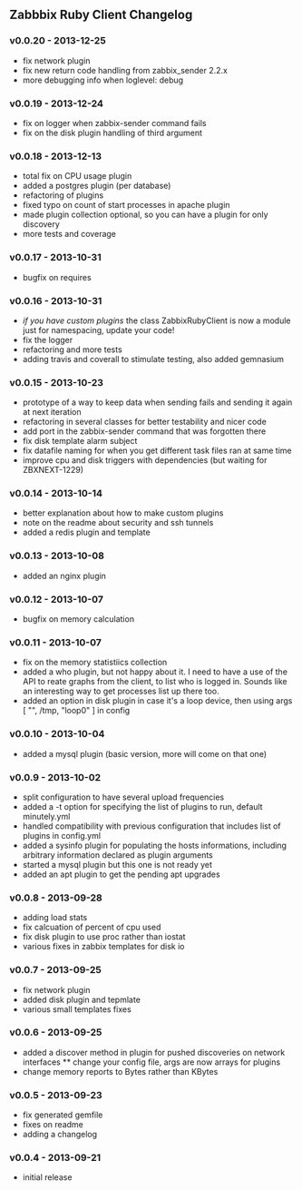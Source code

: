 Zabbbix Ruby Client Changelog
-----------------------------

### v0.0.20 - 2013-12-25

* fix network plugin
* fix new return code handling from zabbix_sender 2.2.x
* more debugging info when loglevel: debug

### v0.0.19 - 2013-12-24

* fix on logger when zabbix-sender command fails
* fix on the disk plugin handling of third argument

### v0.0.18 - 2013-12-13

* total fix on CPU usage plugin
* added a postgres plugin (per database)
* refactoring of plugins
* fixed typo on count of start processes in apache plugin
* made plugin collection optional, so you can have a plugin for only discovery
* more tests and coverage

### v0.0.17 - 2013-10-31

* bugfix on requires

### v0.0.16 - 2013-10-31

* _if you have custom plugins_ the class ZabbixRubyClient is now a module just for namespacing, update your code! 
* fix the logger
* refactoring and more tests
* adding travis and coverall to stimulate testing, also added gemnasium

### v0.0.15 - 2013-10-23

* prototype of a way to keep data when sending fails and sending it again at next iteration
* refactoring in several classes for better testability and nicer code
* add port in the zabbix-sender command that was forgotten there
* fix disk template alarm subject
* fix datafile naming for when you get different task files ran at same time
* improve cpu and disk triggers with dependencies (but waiting for ZBXNEXT-1229)

### v0.0.14 - 2013-10-14

* better explanation about how to make custom plugins
* note on the readme about security and ssh tunnels
* added a redis plugin and template

### v0.0.13 - 2013-10-08

* added an nginx plugin

### v0.0.12 - 2013-10-07

* bugfix on memory calculation

### v0.0.11 - 2013-10-07

* fix on the memory statistiics collection
* added a who plugin, but not happy about it. I need to have a use of the API to reate graphs from the client, to list who is logged in. Sounds like an interesting way to get processes list up there too.
* added an option in disk plugin in case it's a loop device, then using args [ "", /tmp, "loop0" ] in config

### v0.0.10 - 2013-10-04

* added a mysql plugin (basic version, more will come on that one)

### v0.0.9 - 2013-10-02

* split configuration to have several upload frequencies
* added a -t option for specifying the list of plugins to run, default minutely.yml
* handled compatibility with previous configuration that includes list of plugins in config.yml
* added a sysinfo plugin for populating the hosts informations, including arbitrary information declared as plugin arguments
* started a mysql plugin but this one is not ready yet
* added an apt plugin to get the pending apt upgrades

### v0.0.8 - 2013-09-28

* adding load stats
* fix calcuation of percent of cpu used
* fix disk plugin to use proc rather than iostat
* various fixes in zabbix templates for disk io

### v0.0.7 - 2013-09-25

* fix network plugin
* added disk plugin and tepmlate
* various small templates fixes

### v0.0.6 - 2013-09-25

* added a discover method in plugin for pushed discoveries on network interfaces
** change your config file, args are now arrays for plugins
* change memory reports to Bytes rather than KBytes

### v0.0.5 - 2013-09-23

* fix generated gemfile
* fixes on readme
* adding a changelog

### v0.0.4 - 2013-09-21

* initial release
